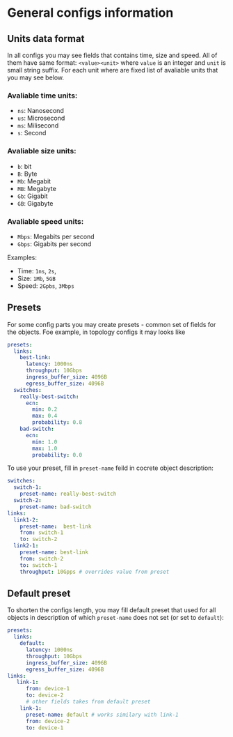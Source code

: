 # General configs information

## Units data format

In all configs you may see fields that contains time, size and speed. All of them have same format: `<value><unit>` where `value` is an integer and `unit` is small string suffix. For each unit where are fixed list of avaliable units that you may see below.

### Avaliable time units:

- `ns`: Nanosecond
- `us`: Microsecond
- `ms`: Milisecond
- `s`: Second

### Avaliable size units:

- `b`: bit
- `B`: Byte
- `Mb`: Megabit
- `MB`: Megabyte
- `Gb`: Gigabit
- `GB`: Gigabyte

### Avaliable speed units:

- `Mbps`: Megabits per second
- `Gbps`: Gigabits per second

Examples:
- Time: `1ns`, `2s`,
- Size: `1Mb`, `5GB`
- Speed: `2Gpbs`, `3Mbps`

## Presets

For some config parts you may create presets - common set of fields for the objects. Foe example, in topology configs it may looks like
```yaml
presets:
  links:
    best-link:
      latency: 1000ns
      throughput: 10Gbps
      ingress_buffer_size: 4096B
      egress_buffer_size: 4096B
  switches:
    really-best-switch:
      ecn:
        min: 0.2
        max: 0.4
        probability: 0.8
    bad-switch:
      ecn:
        min: 1.0
        max: 1.0
        probability: 0.0
```

To use your preset, fill in `preset-name` feild in cocrete object description:

```yaml
switches:
  switch-1:
    preset-name: really-best-switch
  switch-2:
    preset-name: bad-switch
links:
  link1-2:
    preset-name:  best-link
    from: switch-1
    to: switch-2
  link2-1:
    preset-name: best-link
    from: switch-2
    to: switch-1
    throughput: 10Gpps # overrides value from preset
```

## Default preset

To shorten the configs length, you may fill default preset that used for all objects in description of which `preset-name` does not set (or set to `default`):

```yaml
presets:
  links:
    default:
      latency: 1000ns
      throughput: 10Gbps
      ingress_buffer_size: 4096B
      egress_buffer_size: 4096B
links:
   link-1:
      from: device-1
      to: device-2
      # other fields takes from default preset
    link-1:
      preset-name: default # works similary with link-1
      from: device-2
      to: device-1

```
